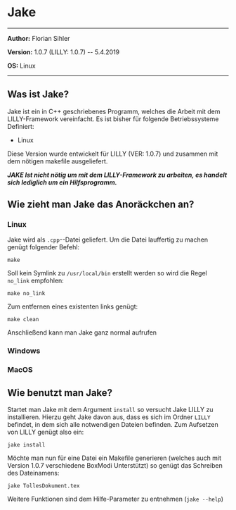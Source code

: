 # Jake
-----
**Author:** Florian Sihler

**Version:** 1.0.7 (LILLY: 1.0.7) -- 5.4.2019

**OS:** Linux

----
## Was ist Jake?
Jake ist ein in C++ geschriebenes Programm, welches die Arbeit mit dem LILLY-Framework vereinfacht. Es ist bisher für folgende Betriebssysteme Definiert: 
 - Linux

Diese Version wurde entwickelt für LILLY (VER: 1.0.7) und zusammen mit dem nötigen makefile ausgeliefert. 

***JAKE Ist nicht nötig um mit dem LILLY-Framework zu arbeiten, es handelt sich lediglich um ein Hilfsprogramm.***

## Wie zieht man Jake das Anoräckchen an?
### Linux
Jake wird als `.cpp`--Datei geliefert. Um die Datei lauffertig zu machen genügt folgender Befehl:

`make`

Soll kein Symlink zu `/usr/local/bin` erstellt werden so wird die Regel `no_link` empfohlen:

`make no_link`

Zum entfernen eines existenten links genügt:

`make clean`

Anschließend kann man Jake ganz normal aufrufen 

### Windows
### MacOS

## Wie benutzt man Jake?
Startet man Jake mit dem Argument `install` so versucht Jake LILLY zu installieren. Hierzu geht Jake davon aus, dass es sich im Ordner `LILLY` befindet, in dem sich alle notwendigen Dateien befinden. Zum Aufsetzen von LILLY genügt also ein:

`jake install`

Möchte man nun für eine Datei ein Makefile generieren (welches auch mit Version 1.0.7 verschiedene BoxModi Unterstützt) so genügt das Schreiben des Dateinamens:

`jake TollesDokument.tex`

Weitere Funktionen sind dem Hilfe-Parameter zu entnehmen (`jake --help`) 
